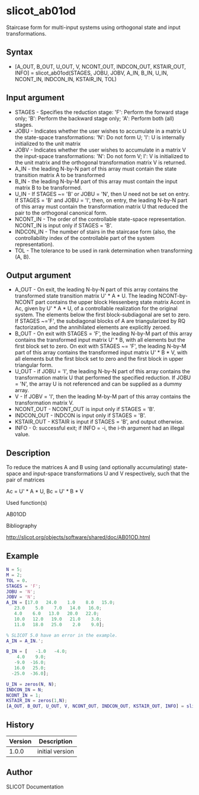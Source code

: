 

# slicot_ab01od

Staircase form for multi-input systems using orthogonal state and input transformations.

## Syntax

- [A_OUT, B_OUT, U_OUT, V, NCONT_OUT, INDCON_OUT, KSTAIR_OUT, INFO] = slicot_ab01od(STAGES, JOBU, JOBV, A_IN, B_IN, U_IN, NCONT_IN, INDCON_IN, KSTAIR_IN, TOL)

## Input argument

 - STAGES - Specifies the reduction stage: 'F':  Perform the forward stage only; 'B':  Perform the backward stage only; 'A':  Perform both (all) stages.
 - JOBU - Indicates whether the user wishes to accumulate in a matrix U the state-space transformations:  'N':  Do not form U; 'I':  U is internally initialized to the unit matrix
 - JOBV - Indicates whether the user wishes to accumulate in a matrix V the input-space transformations: 'N':  Do not form V; I':  V is initialized to the unit matrix and the orthogonal transformation matrix V is returned.
 - A_IN - the leading N-by-N part of this array must contain the state transition matrix A to be transformed
 - B_IN - the leading N-by-M part of this array must contain the input matrix B to be transformed.
 - U_IN - If STAGES ~= 'B' or JOBU = 'N', then U need not be set on entry. If STAGES = 'B' and JOBU = 'I', then, on entry, the leading N-by-N part of this array must contain the transformation matrix U that reduced the pair to the orthogonal canonical form.
 - NCONT_IN - The order of the controllable state-space representation. NCONT_IN is input only if STAGES = 'B'.
 - INDCON_IN - The number of stairs in the staircase form (also, the controllability index of the controllable part of the system representation).
 - TOL - The tolerance to be used in rank determination when transforming (A, B).

## Output argument

 - A_OUT - On exit, the leading N-by-N part of this array contains the transformed state transition matrix U' * A * U. The leading NCONT-by-NCONT part contains the upper block Hessenberg state matrix Acont in Ac, given by U' * A * U, of a controllable realization for the original system. The elements below the first block-subdiagonal are set to zero.  If STAGES ~='F', the subdiagonal blocks of A are triangularized by RQ factorization, and the annihilated elements are explicitly zeroed.
 - B_OUT - On exit with STAGES = 'F', the leading N-by-M part of this array contains the transformed input matrix U' * B, with all elements but the first block set to zero. On exit with STAGES ~= 'F', the leading N-by-M part of this array contains the transformed input matrix U' * B * V, with all elements but the first block set to zero and the first block in upper triangular form.
 - U_OUT - if JOBU = 'I', the leading N-by-N part of this array contains the transformation matrix U that performed the specified reduction. If JOBU = 'N', the array U is not referenced and can be supplied as a dummy array.
 - V - If JOBV = 'I', then the leading M-by-M part of this array contains the transformation matrix V.
 - NCONT_OUT - NCONT_OUT is input only if STAGES = 'B'.
 - INDCON_OUT - INDCON is input only if STAGES = 'B'.
 - KSTAIR_OUT - KSTAIR is input if STAGES = 'B', and output otherwise.
 - INFO - 0:  successful exit; if INFO = -i, the i-th argument had an illegal value.

## Description


  <p>To reduce the matrices A and B using (and optionally accumulating) state-space and input-space transformations U and V respectively, such that the pair of matrices</p>
  <p>Ac = U' * A * U,    Bc = U' * B * V</p>


Used function(s)

AB01OD

Bibliography

http://slicot.org/objects/software/shared/doc/AB01OD.html

## Example

```matlab
N = 5;
M = 2;
TOL = 0.
STAGES = 'F';
JOBU = 'N';
JOBV = 'N';
A_IN = [17.0   24.0    1.0    8.0   15.0;
   23.0    5.0    7.0   14.0   16.0;
   4.0    6.0   13.0   20.0   22.0;
   10.0   12.0   19.0   21.0    3.0;
   11.0   18.0   25.0    2.0    9.0];

% SLICOT 5.0 have an error in the example.
A_IN = A_IN.';

B_IN = [   -1.0   -4.0;
    4.0    9.0;
   -9.0  -16.0;
   16.0   25.0;
  -25.0  -36.0];

U_IN = zeros(N, N);
INDCON_IN = N;
NCONT_IN = 1;
KSTAIR_IN = zeros(1,N);
[A_OUT, B_OUT, U_OUT, V, NCONT_OUT, INDCON_OUT, KSTAIR_OUT, INFO] = slicot_ab01od(STAGES, JOBU, JOBV, A_IN, B_IN, U_IN, NCONT_IN, INDCON_IN, KSTAIR_IN, TOL)
```

## History

|Version|Description|
|------|------|
|1.0.0|initial version|


## Author

SLICOT Documentation



